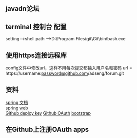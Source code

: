 ## javadn论坛
## terminal 控制台 配置
setting-->shell path -->D:\Program Files\git\Git\bin\bash.exe

## 使用https连接远程库
config文件中修改url，这样不用每次提交都输入用户名和密码
    url = https://username:password@github.com/adseng/forum.git

## 资料
[spring 文档](https://spring.io/guides)  
[spring web]()  
[Github deploy key]()
[Github OAuth](https://developer.github.com/apps/building-oauth-apps/creating-an-oauth-app/)
[bootstrap](https://v3.bootcss.com/components)  

## 在Github上注册OAuth apps









